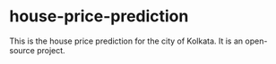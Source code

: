 # house-price-prediction

This is the house price prediction for the city of Kolkata. It is an open-source project.
